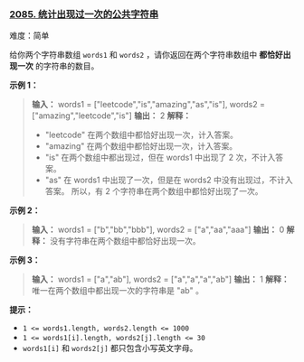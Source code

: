 ### [2085\. 统计出现过一次的公共字符串](https://leetcode.cn/problems/count-common-words-with-one-occurrence/)

难度：简单

给你两个字符串数组 `words1` 和 `words2` ，请你返回在两个字符串数组中 **都恰好出现一次** 的字符串的数目。

**示例 1：**

> **输入：** words1 = ["leetcode","is","amazing","as","is"], words2 = ["amazing","leetcode","is"]
> **输出：** 2
> **解释：** 
> - "leetcode" 在两个数组中都恰好出现一次，计入答案。
> - "amazing" 在两个数组中都恰好出现一次，计入答案。
> - "is" 在两个数组中都出现过，但在 words1 中出现了 2 次，不计入答案。
> - "as" 在 words1 中出现了一次，但是在 words2 中没有出现过，不计入答案。
> 所以，有 2 个字符串在两个数组中都恰好出现了一次。

**示例 2：**

> **输入：** words1 = ["b","bb","bbb"], words2 = ["a","aa","aaa"]
> **输出：** 0
> **解释：** 没有字符串在两个数组中都恰好出现一次。

**示例 3：**

> **输入：** words1 = ["a","ab"], words2 = ["a","a","a","ab"]
> **输出：** 1
> **解释：** 唯一在两个数组中都出现一次的字符串是 "ab" 。

**提示：**

- `1 <= words1.length, words2.length <= 1000`
- `1 <= words1[i].length, words2[j].length <= 30`
- `words1[i]` 和 `words2[j]` 都只包含小写英文字母。
